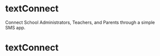 # textConnect
Connect School Administrators, Teachers, and Parents through a simple SMS app.
# textConnect
